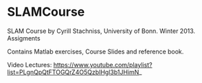 # SLAMCourse
SLAM Course by Cyrill Stachniss, University of Bonn. Winter 2013. Assigments

Contains Matlab exercises, Course Slides and reference book.

Video Lectures: https://www.youtube.com/playlist?list=PLgnQpQtFTOGQrZ4O5QzbIHgl3b1JHimN_
